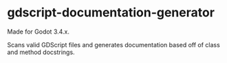# gdscript-documentation-generator
Made for Godot 3.4.x.

Scans valid GDScript files and generates documentation based off of class and method docstrings.
